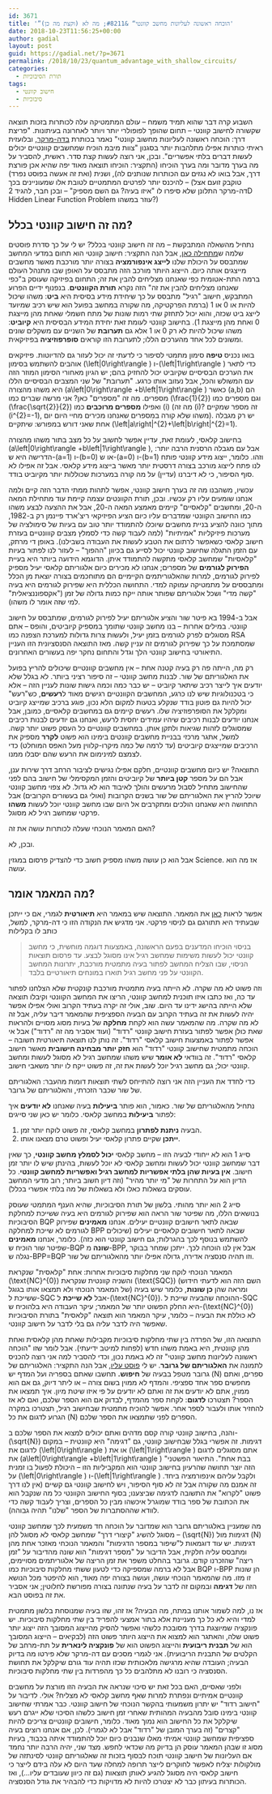 ```yaml
---
id: 3671
title: '”הוכחה ראשונה לעליונות מחשב קוונטי“ &#8211; מה לא (וקצת מה כן)'
date: 2018-10-23T11:56:25+00:00
author: gadial
layout: post
guid: https://gadial.net/?p=3671
permalink: /2018/10/23/quantum_advantage_with_shallow_circuits/
categories:
  - תורת הסיבוכיות
tags:
  - חישוב קוונטי
  - סיבוכיות
---
```

השבוע קרה דבר שהוא תמיד משמח &#8211; עולם המתמטיקה עלה לכותרות בזכות תוצאה שקשורה לחישוב קוונטי &#8211; תחום שהופך לפופולרי יותר ויותר לאחרונה בעיתונות. "פריצת דרך: הוכחה ראשונה לעליונות מחשוב קוונטי" נאמר בכותרת [בדה-מרקר](https://www.themarker.com/wallstreet/1.6574243), ובלועזית ראיתי כותרות אפילו מתלהבות יותר בסגנון "צוות מיבמ הוכיח שמחשבים קוונטיים יכולים לעשות דברים בלתי אפשריים". ובכן, אני רוצה לעשות קצת סדר. ראשית, להסביר על מה בערך מדובר ומה בערך הוכיחו (התקציר: הוכיחו תוצאה מאוד יפה שהיא אכן פורצת דרך, אבל בואו לא נגזים עם הכותרות שנותנים לה), ושנית (ואת זה אעשה בפוסט נפרד) &#8211; להיכנס יותר לפרטים המתמטיים לטובת אלו שמעוניינים בכך (טוקבק זועם אצל דה-מרקר התלונן שלא סיפרו לו "איזו בעיה? גם השם מספיק" &#8211; ובכן חבר, להגיד 2D Hidden Linear Function Problem עוזר במשהו?)

## מה זה חישוב קוונטי בכלל?

נתחיל מהשאלה המתבקשת &#8211; מה זה חישוב קוונטי בכלל? יש לי על כך סדרת פוסטים שלמה ש[מתחילה כאן](https://gadial.net/2014/07/17/quantum_computing_intro/), אבל הנה התקציר: חישוב קוונטי הוא תחום במדעי המחשב שמתבסס על היכולת שלנו **לייצג אינפורמציה** בצורה יותר מורכבת מאשר מחשבים מייצגים אותה כיום. הייצוג היותר מורכב הזה מתבסס על האופן שבו מתנהל העולם ברמה התת-אטומית כפי שאנחנו מצליחים להבין את זה; התחום בפיזיקה שעוסק ב"כפי שאנחנו מצליחים להבין את זה" הזה נקרא **תורת הקוונטים**. בנפנוף ידיים הפרוע המתבקש, חישוב "רגיל" מתבסס על כך שיחידת מידע בסיסית היא **ביט**: משהו שיכול להיות או 0 או 1 (ברמת הפרקטיקה, מה שקורה במחשב בפועל הוא שיש רכיב שמיועד לייצג ביט שכזה, והוא יכול לתחזק שתי רמות שונות של מתח חשמלי שאחת מהן מייצגת 0 ואחת מהן מייצגת 1). בחישוב קוונטי לעומת זאת יחידת המידע הבסיסית היא **קיוביט**: משהו שיכול להיות לא רק 0 או 1 אלא גם **תערובת** של השניים עם משקלים שונים ומשונים לכל אחד מהערכים הללו; לתערובת הזו קוראים **סופרפוזיציה** בפיזיקאית.

בואו נכניס **טיפה** סימון מתמטי לסיפור כי לדעתי זה יכול לעזור גם להדיוטות. פיזיקאים אוהבים להשתמש בסימון \(\left|0\right\rangle \) ו-\(\left|1\right\rangle \) כדי לתאר את הערכים הבסיסיים שקיוביט יכול להחזיק בהם; יש הגיון מאחורי הסימון המוזר הזה עם המשולש והכל, אבל נעזוב אותו כרגע. "תערובת" של שני המצבים הבסיסיים הללו היא משהו מהצורה \(a\left|0\right\rangle +b\left|1\right\rangle \) כאשר \(a,b\) הם מספרים. מה זה "מספרים" כאן? אני מרשה שברים כמו \(\frac{1}{2}\) וגם מספרים כמו \(\frac{\sqrt{2}}{2}\) ואפילו **מספרים מרוכבים** כמו \(i\) (מה זה \(i\)? זה מספר שמקיים \(i^{2}=-1\), משהו שלא קורה במספרים שאנחנו מכירים מחיי היום יום). יש רק מגבלה אחת שאני דורש במפורש: שיתקיים \(\left|a\right|^{2}+\left|b\right|^{2}=1\).

בחישוב קלאסי, לעומת זאת, עדיין אפשר לחשוב על כל מצב בתור משהו מהצורה \(a\left|0\right\rangle +b\left|1\right\rangle \), אבל עם מגבלה הרסנית הרבה יותר: הדרישה היא ש-\(a=1\) ו-\(b=0\) או ש-\(a=0\) ו-\(b=1\) וזהו. כלומר, ייצוג מידע קוונטי פותח לנו פתח לייצוג מורכב בצורה דרסטית יותר מאשר בייצוג מידע קלאסי. אבל זה אפילו לא סוף הסיפור, כי לא דיברנו (עדיין) על מה קורה במערכות שכוללות יותר מקיוביט בודד.

עכשיו, משהבנו מה זה בערך חישוב קוונטי, אפשר לתהות ממתי הדבר הזה קיים ולמה אנחנו שומעים עליו רק עכשיו. ובכן, תורת הקוונטים עצמה קיימת עוד מתחילת המאה ה-20, ומחשבים "קלאסיים" קיימים מאמצע המאה ה-20, אבל את ההצעה לבצע משהו כמו החישוב הקוונטי שמדברים עליו כיום הציע הפיזיקאי ריצ'ארד פיינמן רק ב-1982, מתוך כוונה להציע בניית מחשבים שיוכלו להתמודד יותר טוב עם בעיות של סימולציה של מערכות פיזיקליות "אמיתיות" (למה לעבוד קשה כדי לסמלץ מצבים קווונטיים בעזרת חישוב קלאסי כשאפשר לרתום את הטבע לעשות את העבודה בשבילנו). באופן די מרתק, עם הזמן התגלה שחישוב קוונטי יכול לסייע גם בכיוון "ההפוך" &#8211; לעזור לנו לפתור בעיות "קלאסיות" שמחשב קלאסי מתקשה להתמודד איתן. הדוגמא הידועה ביותר היא בעיית **הפירוק לגורמים** של מספרים; אנחנו לא מכירים כיום אלגוריתם קלאסי יעיל מספיק לפירוק לגורמים, למרות שהאלגוריתמים הקיימיים הם מתוחכמים בצורה יוצאת מן הכלל ומתבססים על מתמטיקה עמוקה למדי. התחושה הכללית היא שפירוק לגורמים היא בעיה "קשה מדי" ושכל אלגוריתם שפותר אותה ייקח כמות גדולה של זמן ("אקספוננציאלית" למי שזה אומר לו משהו).

אבל ב-1994 בא פיטר שור והציע אלגוריתם יעיל לפירוק לגורמים, שמתבסס על חישוב קוונטי. במילים אחרות &#8211; בנו מחשב קוונטי שתומך במספיק קיוביטים, והופס &#8211; אתם מסוגלים לפרק לגורמים בזמן יעיל, ולעשות צרות גדולות למערכת הצפנה כמו RSA שמסתמכת על כך שפירוק לגורמים זה עניין קשה. מאז התוצאה הסנסציונית הזו העניין התיאורטי בחישוב קוונטי הלך וגדל והתחום נחקר יפה בעשורים האחרונים.

רק מה, הייתה פה רק בעיה קטנה אחת &#8211; אין מחשבים קוונטיים שיכולים להריץ בפועל את האלגוריתם של שור. לבנות מחשב קוונטי &#8211; זה סיפור רציני ביותר. לא בגלל שלא יודעים איך לייצר רכיב שיתאר קיוביט &#8211; יש כבר כמה וכמה גישות שונות לעניין הזה &#8211; אלא כי בטכנולוגיות שיש לנו כרגע, המחשבים הקוונטיים רגישים מאוד ל**רעשים**, כש"רעש" יכול להיות גם פוטון בודד שנקלע בטעות למקום הלא נכון, פוגע ברכיב שמייצג קיוביט ומקלקל את הסופרפוזיציה שלו. רעשים קיימים גם במחשבים קלאסיים, כמובן, אבל אנחנו יודעים לבנות רכיבים שיהיו עמידים יחסית לרעש, ואנחנו גם יודעים לבנות רכיבים שמסוגלים לזהות שגיאות ולתקן אותן. במחשבים קוונטיים כל העסק פשוט יותר קשה. למשל, אתגר מרכזי בבניית מחשבים קוונטים בימינו הוא פשוט **לקרר** מספיק את הרכיבים שמייצגים קיוביטים (עד לרמה של כמה מיקרו-קלווין מעל האפס המוחלט) כדי לצמצם למינימום את הרעש שהם יסבלו ממנו.

התוצאה? יש כיום מחשבים קוונטיים, חלקם אפילו נגישים לציבור הרחב דרך שירות ענן, אבל הם על מספר **קטן ביותר** של קיוביטים והזמן המקסימלי של חישוב בהם לפני שהחישוב מתחיל לסבול מרעשים והולך לאיבוד הוא לא גדול. לא צפוי מחשב קוונטי שיוכל להריץ את האלגוריתם של שור בשנים הקרובות (ואולי גם בעשורים הקרובים) אבל התחושה היא שאנחנו הולכים ומתקרבים אל היום שבו מחשב קוונטי יוכל לעשות **משהו** פרקטי שמחשב רגיל לא מסוגל.

האם המאמר הנוכחי שעלה לכותרות עושה את זה?

ובכן, לא.

אבל הוא כן עושה משהו מספיק חשוב כדי להצדיק פרסום במגזין Science. אז מה הוא עושה.

## מה המאמר אומר?

אפשר לראות [כאן](https://arxiv.org/abs/1704.00690) את המאמר. התוצאה שיש במאמר היא **תיאורטית** לגמרי, אם כי ייתכן שבעתיד היא תתורגם גם לניסוי פרקטי. אני מדגיש את הנקודה הזו כי דה-מרקר, למשל, כותב לו בקלילות

> בניסוי הוכיחו המדענים בפעם הראשונה, באמצעות דוגמה מוחשית, כי מחשב קוונטי יכול לעשות משימות שמחשב רגיל אינו מסוגל לבצע. עד פרסום תוצאות הניסוי, שבו הצליח המחשב לפתור בעיה מתמטית מורכבת, יתרונות המחשב הקוונטי על פני מחשב רגיל תוארו במונחים תיאורטיים בלבד.

וזה פשוט לא מה שקרה. לא הייתה בעיה מתמטית מורכבת קונקטית שלא הצלחנו לפתור עד כה, ואז כתבו איזו תוכנית למחשב קוונטי, הריצו את המחשב הקוונטי וקיבלו תוצאה שלא הייתה בהישג ידינו עד היום. שוב, אולי זה יקרה בעתיד הקרוב ואולי אפילו אפשר יהיה לעשות את זה בעתיד הקרוב עם הבעיה הספציפית שהמאמר דיבר עליה, אבל זה לא מה שקרה. מה שהמאמר עשה הוא לקחת **מחלקה** של בעיות מסוג מסויים ולהראות שאת כולן אפשר לפתור בעזרת חישוב קוונטי "רדוד" (ועוד אסביר מה זה "רדוד") אבל אי אפשר לפתור באמצעות חישוב קלאסי "רדוד". זה נותן לנו תוצאה תיאורטית חשובה &#8211; הוכחה מתמטית שחישוב קוונטי "רדוד" הוא **חזק יותר מבחינה חישובית** מאשר חישוב קלאסי "רדוד". זה בוודאי **לא אומר** שיש משהו שמחשב רגיל לא מסוגל לעשות ומחשב קוונטי יכול; גם מחשב רגיל יוכל לעשות את זה, זה פשוט ייקח לו יותר משאבי חישוב.

כדי לחדד את העניין הזה אני רוצה להתייחס לשתי תוצאות דומות מהעבר: האלגוריתם של שור שכבר הזכרתי, והאלגוריתם של גרובר.

נתחיל מהאלגוריתם של שור. כאמור, הוא פותר **ביעילות** בעיה שאנחנו **לא יודעים** איך לפתור **ביעילות** במחשב קלאסי. כלומר יש כאן שני סייגים:

  1. הבעיה **ניתנת לפתרון** במחשב קלאסי, זה פשוט לוקח יותר זמן.
  2. **ייתכן** שקיים פתרון קלאסי יעיל ופשוט טרם מצאנו אותו.

סייג 1 הוא לא ייחודי לבעיה הזו &#8211; מחשב קלאסי **יכול לסמלץ מחשב קוונטי**, כך שאין דבר שמחשב קוונטי יכול לעשות ומחשב קלאסי לא יוכל לעשות, בהינתן שיש לו יותר זמן חישוב. **אין בעיות שהן בלתי אפשריות למחשב רגיל ואפשריות למחשב קוונטי**. כל הדיון הוא על התחרות של "מי יותר מהיר" (וזה דיון חשוב ביותר; רוב מדעי המחשב עוסקים בשאלות כאלו ולא בשאלות של מה בלתי אפשרי בכלל).

סייג 2 הוא יותר מהותי. בלשון של תורת הסיבוכיות, שהיא הענף המתמטי שעוסק בנושאים הללו, מה שפיטר שור הראה הוא שפירוק לגורמים היא בעיה ששייכת למחלקת הסיבוכיות BQP שבאה לתאר חישובים קוונטיים יעילים. אנחנו **מאמינים** שפירוק לגורמים לא שייכת למחלקה BPP שבאה לתאר חישובים קלאסיים יעילים (שיכולים להשתמש בנוסף לכך בהגרלות; גם חישוב קוונטי הוא כזה). כלומר, אנחנו **מאמינים** שפיטר שור הוכיח ש-BQP **שונה** מ-BPP, אבל אין לנו הוכחה לכך. ייתכן שמחר בבוקר נגלה ש-BPP=BQP וזו תהיה סנסציה אדירה, גדולה אפילו יותר מהאלגוריתם של שור.

המאמר הנוכחי לוקח שני מחלקות סיבוכיות אחרות: אחת "קלאסית" שנקראת \(\text{NC}^{0}\) והשניה קוונטית שנקראת \(\text{SQC}\) (השם הזה הוא לדעתי חידוש של המאמר הנוכחי ולא תמצאו אותו בגוגל) ומראה שהן **כן שונות**, כלומר שיש בעיה ששייכת ל-SQC אבל **לא שייכת** ל-\(\text{NC}^{0}\). ההוכחה שהבעיה שייכת ל-SQC היא החלק הפשוט יותר של המאמר; עיקר העבודה היא בלהוכיח ש-\(\text{NC}^{0}\) לא כוללת את הבעיה &#8211; כלומר, עיקר המאמר הוא תוצאה "קלאסית" בתורת הסיבוכיות שאפשר היה לדבר עליה גם בלי לדבר על חישוב קוונטי.

התוצאה הזו, של הפרדה בין שתי מחלקות סיבוכיות מקבילות שאחת מהן קלאסית ואחת מהן קוונטית, היא באמת משהו חדש (לפחות למיטב ידיעתי). אבל לומר שזו "הוכחה ראשונה לעליונות מחשב קוונטי" זה לא באמת נכון, וכדי להסביר למה אני רוצה להכניס לתמונה את **האלגוריתם של גרובר**. יש לי [פוסט עליו](https://gadial.net/2014/08/16/grover_algorithm/), אבל הנה התקציר: האלגוריתם של גרובר מטפל בבעיה של **חיפוש.** תחשבו שאתם בספריה ועל המדף יש \(N\) ספרים, ואתם מחפשים ספר אחד ספציפי. והמדף לא ממוין בשום צורה &#8211; או ליתר דיוק, גם אם הוא ממוין, אתם לא יודעים את זה ואתם לא יודעים על פי איזו שיטת מיון. איך תמצאו את הספר? תצטרכו **לדגום**: לקחת ספר מהמדף, לבדוק אם הוא הספר שלכם, ואם לא אז להחזיר אותו ולעבור לספר אחר. אפשר להוכיח מתמטית שבחישוב רגיל, תצטרכו במקרה הגרוע לדגום את כל \(N\) הספרים לפני שתמצאו את הספר שלכם.

והנה, בחישוב קוונטי קורה קסם מדהים ואתם יכולים למצוא את הספר שלכם ב-\(\sqrt{N}\) דגימות. זה אפשרי בגלל שבחישוב קוונטי, גם "דגימה" היא קוונטית &#8211; במקום לדגום את \(\left|0\right\rangle \) או את \(\left|1\right\rangle \) אתם מסוגלים לדגום את \(a\left|0\right\rangle +b\left|1\right\rangle \) "בבת אחת". התיאור הפשטני הזה יוצר תחושה שהרעיון בחישוב קוונטי הוא המקביליות הזו &#8211; היכולת לפעול בו זמנית על \(\left|0\right\rangle \) ו-\(\left|1\right\rangle \) ולקבל עליהם אינפורמציה ביחד. זה אמנם מה שקורה אבל זה לא סוף הסיפור, ויש לחישוב קוונטי גם קשיים (אין לנו דרך פשוט "לקרוא" את התשובה לדגימה שביצענו; בסוף החישוב הקוונטי כל מה שנקבל הוא את הכתובת של ספר בודד שמוגרל איכשהו מבין כל הספרים, וצריך לעבוד קשה כדי לוודא שההסתברות של הספר "שלנו" תהיה גבוהה).

מה שמעניין באלגוריתם גרובר הוא שמדובר על הוכחה חד משמעית לכך שמחשב קוונטי מסוגל להשיג "קיצורי דרך" שמחשב קלאסי לא מסוגל להן &#8211; \(\sqrt{N}\) דגימות מול \(N\) דגימות. יש עוד דוגמאות ל"שיפור במספר הדגימות" והמאמר הנוכחי מאזכר אחת מהן ומתבסס עליה חלקית, אבל הדיבור על "מספר דגימות" הוא שונה מהדיבור על "זמן ריצה" שהזכרנו קודם. גרובר בהחלט משפר את זמן הריצה של אלגוריתמים מסויימים, אבל לא ברמה שמספיקה כדי לטעון ששתי מחלקות סיבוכיות כמו BQP ו-BPP הן שונות זו מזו. מה שהמאמר הנוכחי עושה, ועושה בצורה יפה מאוד, הוא להיפטר מכל הנושא הזה של **דגימה** ובמקום זה לדבר על בעיה שנתונה בצורה מפורשת לחלוטין; אני אסביר את זה בפוסט הבא.

אז נו, למה לשמור אותנו במתח, מה הבעיה? אז זהו, שזו בעיה שמנוסחת בלשון מתמטית למדי והיא לא כל כך מעניינת אלא בתור אמצעי להפריד בין שתי מחלקות סיבוכיות. יש פונקציה שמיוצגת בדרך מסובכת כלשהי ואפשר להסיק מהייצוג המסובך הזה ייצוג יותר פשוט שלה, והאתגר הוא למצוא את הייצוג היותר פשוט הזה (לבקיאים &#8211; הייצוג המסובך הוא של **תבנית ריבועית** והייצוג הפשוט הוא של **פונקציה לינארית** על תת-מרחב של הקלטים של התבנית הריבועית). אני לגמרי מסכים עם דה-מרקר שלא פירטו מה בדיוק הבעיה; העובדה שהיא מרגישה מלאכותית שכזו תהיה עוד גורם שיקלקל את תחושת הסנסציה כי רובנו לא מתלהבים כל כך מהפרדות בין שתי מחלקות סיבוכיות.

ולפני שאסיים, האם בכל זאת יש סיכוי שנראה את הבעיה הזו מורצת על מחשבים קוונטיים אמיתיים ונפתרת למרות שאף מחשב קלאסי לא מצליח? אולי. לדיבור על "חישוב רדוד" יש יתרון משמעותי בהקשר הנוכחי של חישוב קוונטי. כבר אמרתי שחישוב קוונטי בימינו סובל מהבעיה המהותית שאחרי זמן חישוב כלשהו הסיכוי שלא ייגרם רעש שיקלקל את כל החישוב הוא נמוך מאוד. כלומר, חישובים קוונטיים צריכים להיות "קצרים" (זה בערך המובן של "רדוד" אבל לא לגמרי). לכן, אם אנחנו רוצים בעיה ספציפית שמחשב קוונטי אמיתי מאלו שנבנים כיום יוכל להתמודד איתה בכבוד, בעיות מסוג זו שבהן המאמר עוסק הן בדיוק מה שכדאי לחפש. מצד שני, יהיה הרבה יותר נחמד אם העליונות של חישוב קוונטי תוכח לבסוף בזכות זה שאלגוריתם קוונטי לסינתזה של מולקולות יצליח לאפשר לחוקרים לייצר תרופה למחלה שעד היום לא עלה בידם לייצר כי חישוב קלאסי היה מסוגל להגיע לאותן תוצאות (גם זה כיוון שעובדים עליו&#8230;), ואז הכותרות בעיתון כבר לא יצטרכו להיות לא מדויקות כדי להבהיר את גודל הסנסציה.